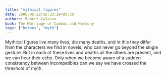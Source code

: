 ```yaml
---
title: "mythical figures"
date: 2006-05-22T16:33:29+05:30
authors: Robert Calasso
book: The Marriage of Cadmus and Harmony
tags: ["heroes", "myth"]
---
```

Mythical figures live many lives, die many deaths, and in this they differ from the characters we find in novels, who can never go beyond the single gesture. But in each of these lives and deaths all the others are present, and we can hear their echo. Only when we become aware of a sudden consistency between incompatibles can we say we have crossed the threshold of myth.
